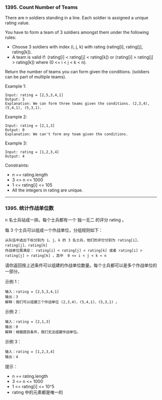 ### 1395. Count Number of Teams
There are n soldiers standing in a line. Each soldier is assigned a unique rating value.

You have to form a team of 3 soldiers amongst them under the following rules:

* Choose 3 soldiers with index (i, j, k) with rating (rating[i], rating[j], rating[k]).
* A team is valid if: (rating[i] < rating[j] < rating[k]) or (rating[i] > rating[j] > rating[k]) where (0 <= i < j < k < n).

Return the number of teams you can form given the conditions. (soldiers can be part of multiple teams).



Example 1:

	Input: rating = [2,5,3,4,1]
	Output: 3
	Explanation: We can form three teams given the conditions. (2,3,4), (5,4,1), (5,3,1).

Example 2:

	Input: rating = [2,1,3]
	Output: 0
	Explanation: We can't form any team given the conditions.

Example 3:

	Input: rating = [1,2,3,4]
	Output: 4



Constraints:

* n == rating.length
* 3 <= n <= 1000
* 1 <= rating[i] <= 105
* All the integers in rating are unique.

----

### 1395. 统计作战单位数
n 名士兵站成一排。每个士兵都有一个 独一无二 的评分 rating 。

每 3 个士兵可以组成一个作战单位，分组规则如下：

    从队伍中选出下标分别为 i、j、k 的 3 名士兵，他们的评分分别为 rating[i]、rating[j]、rating[k]
    作战单位需满足： rating[i] < rating[j] < rating[k] 或者 rating[i] > rating[j] > rating[k] ，其中  0 <= i < j < k < n

请你返回按上述条件可以组建的作战单位数量。每个士兵都可以是多个作战单位的一部分。

 

示例 1：

	输入：rating = [2,5,3,4,1]
	输出：3
	解释：我们可以组建三个作战单位 (2,3,4)、(5,4,1)、(5,3,1) 。

示例 2：

	输入：rating = [2,1,3]
	输出：0
	解释：根据题目条件，我们无法组建作战单位。

示例 3：

	输入：rating = [1,2,3,4]
	输出：4

 

提示：

* n == rating.length
* 3 <= n <= 1000
* 1 <= rating[i] <= 10^5
* rating 中的元素都是唯一的

